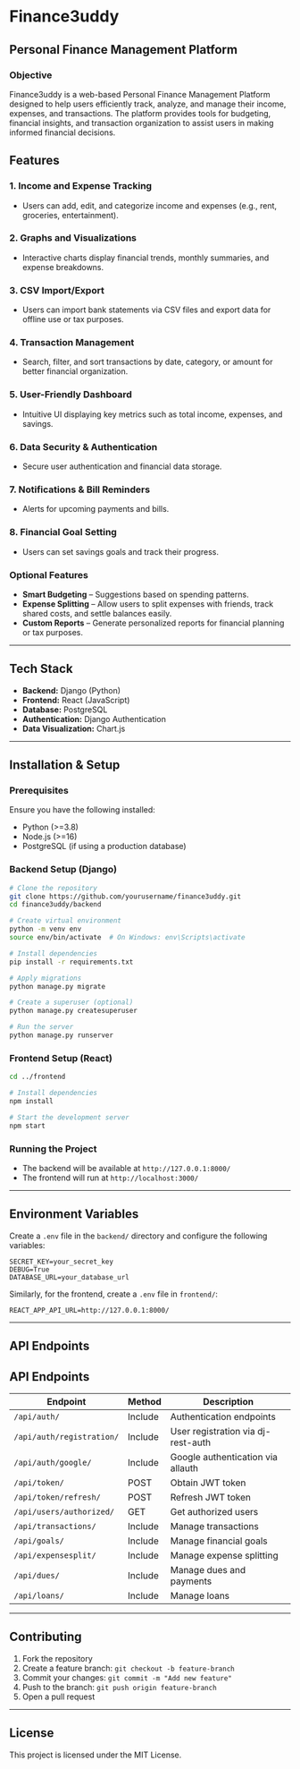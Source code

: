 # Finance3uddy

## Personal Finance Management Platform

### Objective
Finance3uddy is a web-based Personal Finance Management Platform designed to help users efficiently track, analyze, and manage their income, expenses, and transactions. The platform provides tools for budgeting, financial insights, and transaction organization to assist users in making informed financial decisions.

## Features

### 1. Income and Expense Tracking
- Users can add, edit, and categorize income and expenses (e.g., rent, groceries, entertainment).

### 2. Graphs and Visualizations
- Interactive charts display financial trends, monthly summaries, and expense breakdowns.

### 3. CSV Import/Export
- Users can import bank statements via CSV files and export data for offline use or tax purposes.

### 4. Transaction Management
- Search, filter, and sort transactions by date, category, or amount for better financial organization.

### 5. User-Friendly Dashboard
- Intuitive UI displaying key metrics such as total income, expenses, and savings.

### 6. Data Security & Authentication
- Secure user authentication and financial data storage.

### 7. Notifications & Bill Reminders
- Alerts for upcoming payments and bills.

### 8. Financial Goal Setting
- Users can set savings goals and track their progress.

### Optional Features
- **Smart Budgeting** – Suggestions based on spending patterns.
- **Expense Splitting** – Allow users to split expenses with friends, track shared costs, and settle balances easily.
- **Custom Reports** – Generate personalized reports for financial planning or tax purposes.

---

## Tech Stack
- **Backend:** Django (Python)
- **Frontend:** React (JavaScript)
- **Database:** PostgreSQL 
- **Authentication:** Django Authentication
- **Data Visualization:** Chart.js 

---

## Installation & Setup

### Prerequisites
Ensure you have the following installed:
- Python (>=3.8)
- Node.js (>=16)
- PostgreSQL (if using a production database)

### Backend Setup (Django)
```bash
# Clone the repository
git clone https://github.com/yourusername/finance3uddy.git
cd finance3uddy/backend

# Create virtual environment
python -m venv env
source env/bin/activate  # On Windows: env\Scripts\activate

# Install dependencies
pip install -r requirements.txt

# Apply migrations
python manage.py migrate

# Create a superuser (optional)
python manage.py createsuperuser

# Run the server
python manage.py runserver
```

### Frontend Setup (React)
```bash
cd ../frontend

# Install dependencies
npm install

# Start the development server
npm start
```

### Running the Project
- The backend will be available at `http://127.0.0.1:8000/`
- The frontend will run at `http://localhost:3000/`

---

## Environment Variables
Create a `.env` file in the `backend/` directory and configure the following variables:
```
SECRET_KEY=your_secret_key
DEBUG=True
DATABASE_URL=your_database_url
```
Similarly, for the frontend, create a `.env` file in `frontend/`:
```
REACT_APP_API_URL=http://127.0.0.1:8000/
```

---

## API Endpoints
## API Endpoints
| Endpoint | Method | Description |
|----------|--------|-------------|
| `/api/auth/` | Include | Authentication endpoints |
| `/api/auth/registration/` | Include | User registration via dj-rest-auth |
| `/api/auth/google/` | Include | Google authentication via allauth |
| `/api/token/` | POST | Obtain JWT token |
| `/api/token/refresh/` | POST | Refresh JWT token |
| `/api/users/authorized/` | GET | Get authorized users |
| `/api/transactions/` | Include | Manage transactions |
| `/api/goals/` | Include | Manage financial goals |
| `/api/expensesplit/` | Include | Manage expense splitting |
| `/api/dues/` | Include | Manage dues and payments |
| `/api/loans/` | Include | Manage loans |

---

## Contributing
1. Fork the repository
2. Create a feature branch: `git checkout -b feature-branch`
3. Commit your changes: `git commit -m "Add new feature"`
4. Push to the branch: `git push origin feature-branch`
5. Open a pull request

---

## License
This project is licensed under the MIT License.
